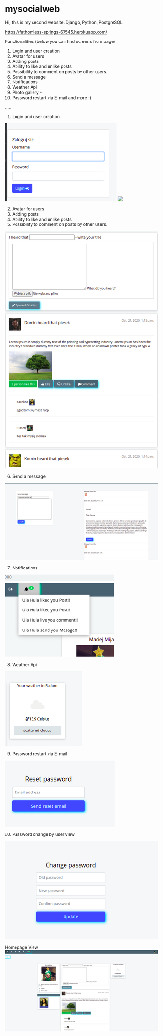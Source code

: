 # mysocialweb
Hi,
this is my second website.
Django, Python, PostgreSQL

https://fathomless-springs-67545.herokuapp.com/

Functionalities (below you can find screens from page)
1. Login and user creation
2. Avatar for users 
3. Adding posts 
4. Ability to like and unlike posts 
5. Possibility to comment on posts by other users. 
6. Send a message 
7. Notifications 
8. Weather Api 
9. Photo gallery -  
10. Password restart via E-mail 
and more :)

.....
1. Login and user creation 

![](readmeimg/login.png) ![](readmeimg/createuser.png.png)

2. Avatar for users 
3. Adding posts 
4. Ability to like and unlike posts 
5. Possibility to comment on posts by other users.

![](readmeimg/add_post.png)

6. Send a message

![](readmeimg/mes.png)

7. Notifications

![](readmeimg/notifications.png)

8. Weather Api

![](readmeimg/weatherapi.png)

9. Password restart via E-mail 

![](readmeimg/resetpassword.png)

10. Password change by user view

![](readmeimg/change_password.png)


Homepage View
![](readmeimg/homepage.png)
